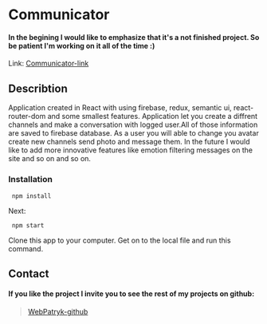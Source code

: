# Communicator

#### In the begining I would like to emphasize that it's a not finished project. So be patient I'm working on it all of the time :)  


  Link: [Communicator-link](https://communicator-7ce4c.firebaseapp.com/)

## Describtion


Application created in React with using firebase,  redux, semantic ui, react-router-dom and some smallest features. Application let you create a diffrent channels and make a conversation with logged user.All of those information are saved to firebase database. As a user you will able to change you avatar create new channels send photo and message them.  In the future I would like to add more innovative features like emotion filtering messages on the site and so on and so on.

### Installation 

``` Usage
 npm install 
```
Next:

``` Usage
 npm start 
```
Clone this app to your computer. Get on to the local file and run this command.




## Contact

#### If you like the project I invite you to see the rest of my projects on github:

> [WebPatryk-github](https://github.com/WebPatryk)


